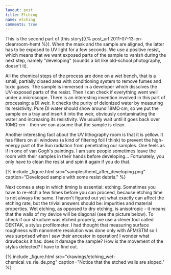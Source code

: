 ```yaml
---
layout: post
title: Etching
name: etching
comments: true
---
```


This is the second part of [this story]({% post_url 2011-07-13-en-cleanroom-hemt %}). When the mask and the sample are aligned, the latter has to be exposed to UV light for a few seconds. We use a positive resist, which means that we want exposed parts of the sample to vanish during the next step, namely "developing" (sounds a bit like old-school photography, doesn't it).

All the chemical steps of the process are done on a wet bench, that is a small, partially closed area with conditioning system to remove fumes and toxic gases. The sample is immersed in a developer which dissolves the UV-exposed parts of the resist. Then I can check if everything went well under a microscope. There is an interesting invention involved in this part of processing: a DI weir. It checks the purity of deionized water by measuring its resistivity. Pure DI water should show around 18MΩ·cm, so we put the sample on a tray and insert it into the weir, obviously contaminating the water and increasing its resistivity. We usually wait until it goes back over 10MΩ·cm - then we can assume that the sample is clean.

Another interesting fact about the UV lithography room is that it is yellow. It has filters on all windows (a kind of filtering foil I think) to prevent the high-energy part of the Sun radiation from penetrating our samples. One feels as if in one of van Gogh's paintings. I am sure people sometimes leave the room with their samples in their hands before developing... Fortunately, you only have to clean the resist and spin it again if you do that.

{% include _figure.html src="samples/hemt_after_developing.png" caption="Developed sample with some resist debris." %}

Next comes a step in which timing is essential: etching. Sometimes you have to re-etch a few times before you can proceed, because etching time is not always the same. I haven't figured out yet what exactly can affect the etching rate, but the trivial answers should be: impurities and material properties. Wet etching, as opposed to dry etching, is anisotropic - it means that the walls of my device will be diagonal (see the picture below). To check if our structure was etched properly, we use a clever tool called DEKTAK, a stylus profilometer. I had thought that measuring surface roughness with nanometre resolution was done only with AFM/STM so I was surprised when I saw their ancestor in operation! I wonder what drawbacks it has: does it damage the sample? How is the movement of the stylus detected? I have to find out.

{% include _figure.html src="drawings/etching_wet-chemical_vs_rie_de.png" caption="Notice that the etched walls are sloped." %}